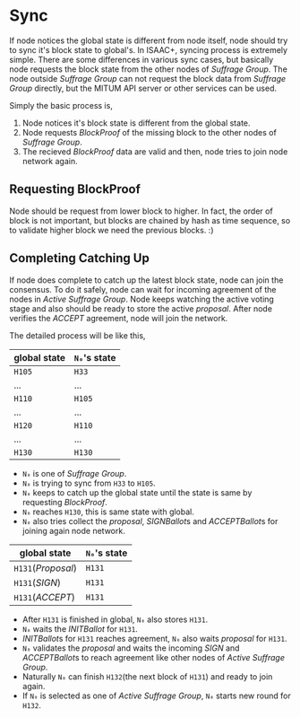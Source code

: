 # Sync

If node notices the global state is different from node itself, node should try to sync it's block state to global's. In ISAAC+, syncing process is extremely simple. There are some differences in various sync cases, but basically node requests the block state from the other nodes of *Suffrage Group*. The node outside *Suffrage Group* can not request the block data from *Suffrage Group* directly, but the MITUM API server or other services can be used.

Simply the basic process is,

1. Node notices it's block state is different from the global state.
1. Node requests *BlockProof* of the missing block to the other nodes of *Suffrage Group*.
1. The recieved *BlockProof* data are valid and then, node tries to join node network again.

## Requesting BlockProof

Node should be request from lower block to higher. In fact, the order of block is not important, but blocks are chained by hash as time sequence, so to validate higher block we need the previous blocks. :)

## Completing Catching Up

If node does complete to catch up the latest block state, node can join the consensus. To do it safely, node can wait for incoming agreement of the nodes in *Active Suffrage Group*. Node keeps watching the active voting stage and also should be ready to store the active *proposal*. After node verifies the *ACCEPT* agreement, node will join the network.

The detailed process will be like this,

| global state  | `N₀`'s state  |
|---------------|---------------|
|  `H105`       | `H33 `        |
|  ...          | ...           |
|  `H110`       | `H105`        |
|  ...          | ...           |
|  `H120`       | `H110`        |
|  ...          | ...           |
|  `H130`       | `H130`        |

* `N₀` is one of *Suffrage Group*.
* `N₀` is trying to sync from `H33` to `H105`.
* `N₀` keeps to catch up the global state until the state is same by requesting *BlockProof*.
* `N₀` reaches `H130`, this is same state with global.
* `N₀` also tries collect the *proposal*, *SIGNBallot*s and *ACCEPTBallot*s for joining again node network.

| global state       | `N₀`'s state  |
|--------------------|---------------|
| `H131`(*Proposal*) | `H131`        |
| `H131`(*SIGN*)     | `H131`        |
| `H131`(*ACCEPT*)   | `H131`        |

* After `H131` is finished in global, `N₀` also stores `H131`.
* `N₀` waits the *INITBallot* for `H131`.
* *INITBallot*s for `H131` reaches agreement, `N₀` also waits *proposal* for `H131`.
* `N₀` validates the *proposal* and waits the incoming *SIGN* and *ACCEPTBallot*s to reach agreement like other nodes of *Active Suffrage Group*.
* Naturally `N₀` can finish `H132`(the next block of `H131`) and ready to join again.
* If `N₀` is selected as one of *Active Suffrage Group*, `N₀` starts new round for `H132`.

